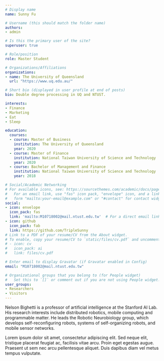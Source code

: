 ```yaml
---
# Display name
name: Sunny Fu

# Username (this should match the folder name)
authors:
- admin

# Is this the primary user of the site?
superuser: true

# Role/position
role: Master Student

# Organizations/Affiliations
organizations:
- name: The University of Queensland
  url: "https://www.uq.edu.au/"

# Short bio (displayed in user profile at end of posts)
bio: Double degree processing in UQ and NTUST.

interests:
- Finance
- Marketing
- Eat
- Sleep

education:
  courses:
  - course: Master of Business
    institution: The University of Queensland
    year: 2020
  - course: Master of Finance
    institution: National Taiwan University of Science and Technology
    year: 2020
  - course: Bachelor of Management and Finance
    institution: National Taiwan University of Science and Technology
    year: 2018

# Social/Academic Networking
# For available icons, see: https://sourcethemes.com/academic/docs/page-builder/#icons
#   For an email link, use "fas" icon pack, "envelope" icon, and a link in the
#   form "mailto:your-email@example.com" or "#contact" for contact widget.
social:
- icon: envelope
  icon_pack: fas
  link: 'mailto:M10718002@mail.ntust.edu.tw'  # For a direct email link, use "mailto:test@example.org".
- icon: github
  icon_pack: fab
  link: https://github.com/TripleSunny
# Link to a PDF of your resume/CV from the About widget.
# To enable, copy your resume/CV to `static/files/cv.pdf` and uncomment the lines below.
# - icon: cv
#   icon_pack: ai
#   link: files/cv.pdf

# Enter email to display Gravatar (if Gravatar enabled in Config)
email: "M10718002@mail.ntust.edu.tw"

# Organizational groups that you belong to (for People widget)
#   Set this to `[]` or comment out if you are not using People widget.
user_groups:
- Researchers
- Visitors
---
```


Nelson Bighetti is a professor of artificial intelligence at the Stanford AI Lab. His research interests include distributed robotics, mobile computing and programmable matter. He leads the Robotic Neurobiology group, which develops self-reconfiguring robots, systems of self-organizing robots, and mobile sensor networks.

Lorem ipsum dolor sit amet, consectetur adipiscing elit. Sed neque elit, tristique placerat feugiat ac, facilisis vitae arcu. Proin eget egestas augue. Praesent ut sem nec arcu pellentesque aliquet. Duis dapibus diam vel metus tempus vulputate.
